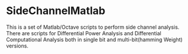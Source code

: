# SideChannelMatlab
This is a set of Matlab/Octave scripts to perform side channel analysis. There are scripts for Differential Power Analysis and Differential Computational Analysis both in single bit and multi-bit(hamming Weight) versions.
